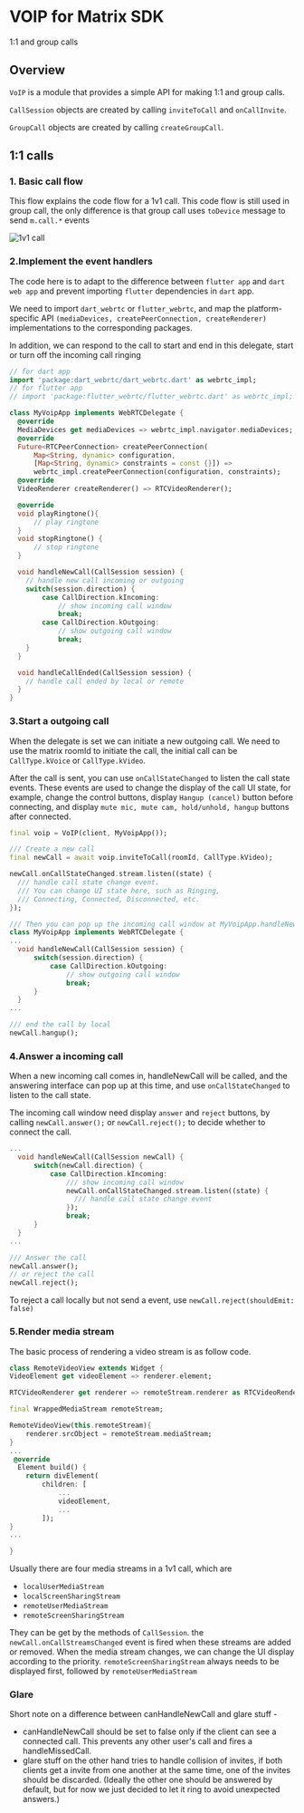 # VOIP for Matrix SDK

1:1 and group calls

## Overview

`VoIP` is a module that provides a simple API for making 1:1 and group calls.

`CallSession` objects are created by calling `inviteToCall` and `onCallInvite`.

`GroupCall` objects are created by calling `createGroupCall`.

## 1:1 calls

### 1. Basic call flow

This flow explains the code flow for a 1v1 call.
This code flow is still used in group call, the only difference is that group call uses `toDevice` message to send `m.call.*` events

![1v1 call](images/famedly-1v1-call.drawio.png)

### 2.Implement the event handlers

The code here is to adapt to the difference between `flutter app` and `dart web app` and prevent importing `flutter` dependencies in `dart` app.

We need to import `dart_webrtc` or `flutter_webrtc`, and map the platform-specific API `(mediaDevices, createPeerConnection, createRenderer)`
implementations to the corresponding packages.

In addition, we can respond to the call to start and end in this delegate, start or turn off the incoming call ringing

``` dart
// for dart app
import 'package:dart_webrtc/dart_webrtc.dart' as webrtc_impl;
// for flutter app
// import 'package:flutter_webrtc/flutter_webrtc.dart' as webrtc_impl;

class MyVoipApp implements WebRTCDelegate {
  @override
  MediaDevices get mediaDevices => webrtc_impl.navigator.mediaDevices;
  @override
  Future<RTCPeerConnection> createPeerConnection(
      Map<String, dynamic> configuration,
      [Map<String, dynamic> constraints = const {}]) =>
      webrtc_impl.createPeerConnection(configuration, constraints);
  @override
  VideoRenderer createRenderer() => RTCVideoRenderer();

  @override
  void playRingtone(){
      // play ringtone
  }
  void stopRingtone() {
      // stop ringtone
  }

  void handleNewCall(CallSession session) {
    // handle new call incoming or outgoing
    switch(session.direction) {
        case CallDirection.kIncoming:
            // show incoming call window
            break;
        case CallDirection.kOutgoing:
            // show outgoing call window
            break;
    }
  }

  void handleCallEnded(CallSession session) {
    // handle call ended by local or remote
  }
}
```

### 3.Start a outgoing call

When the delegate is set we can initiate a new outgoing call.
We need to use the matrix roomId to initiate the call, the initial call can be 
`CallType.kVoice` or `CallType.kVideo`.

After the call is sent, you can use `onCallStateChanged` to listen the call state events. These events are used to change the display of the call UI state, for example, change the control buttons, display `Hangup (cancel)` button before connecting, and display `mute mic, mute cam, hold/unhold, hangup` buttons after connected.

```dart
final voip = VoIP(client, MyVoipApp());

/// Create a new call
final newCall = await voip.inviteToCall(roomId, CallType.kVideo);

newCall.onCallStateChanged.stream.listen((state) {
  /// handle call state change event，
  /// You can change UI state here, such as Ringing,
  /// Connecting, Connected, Disconnected, etc.
});

/// Then you can pop up the incoming call window at MyVoipApp.handleNewCall.
class MyVoipApp implements WebRTCDelegate {
...
  void handleNewCall(CallSession session) {
      switch(session.direction) {
          case CallDirection.kOutgoing:
              // show outgoing call window
              break;
      }
  }
...

/// end the call by local
newCall.hangup();
```

### 4.Answer a incoming call

When a new incoming call comes in, handleNewCall will be called, and the answering interface can pop up at this time, and use `onCallStateChanged` to listen to the call state.

The incoming call window need display `answer` and `reject` buttons, by calling `newCall.answer();` or `newCall.reject();` to decide whether to connect the call.

```dart
...
  void handleNewCall(CallSession newCall) {
      switch(newCall.direction) {
          case CallDirection.kIncoming:
              /// show incoming call window
              newCall.onCallStateChanged.stream.listen((state) {
                /// handle call state change event
              });
              break;
      }
  }
...

/// Answer the call
newCall.answer();
// or reject the call
newCall.reject();
```

To reject a call locally but not send a event, use `newCall.reject(shouldEmit: false)`

### 5.Render media stream

The basic process of rendering a video stream is as follow code.

```dart
class RemoteVideoView extends Widget {
VideoElement get videoElement => renderer.element;

RTCVideoRenderer get renderer => remoteStream.renderer as RTCVideoRenderer;

final WrappedMediaStream remoteStream;

RemoteVideoView(this.remoteStream){
    renderer.srcObject = remoteStream.mediaStream;
}
...
 @override
  Element build() {
    return divElement(
        children: [
            ...
            videoElement,
            ...
        ]);
}
...

}
```

Usually there are four media streams in a 1v1 call, which are

* `localUserMediaStream`
* `localScreenSharingStream`
* `remoteUserMediaStream`
* `remoteScreenSharingStream`

They can be get by the methods of `CallSession`. the `newCall.onCallStreamsChanged` event is fired when these streams are added or removed.
When the media stream changes, we can change the UI display according to the priority.
`remoteScreenSharingStream` always needs to be displayed first, followed by `remoteUserMediaStream`

### Glare

Short note on a difference between canHandleNewCall and glare stuff - 
- canHandleNewCall should be set to false only if the client can see a connected call. This prevents any other user's call and fires a handleMissedCall. 
- glare stuff on the other hand tries to handle collision of invites, if both clients get a invite from one another at the same time, one of the invites should be discarded. (Ideally the other one should be answered by default, but for now we just decided to let it ring to avoid unexpected answers.)